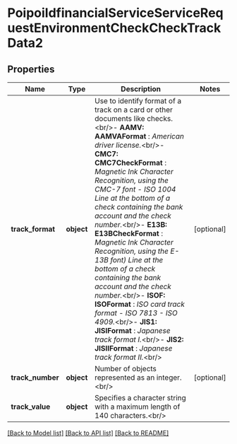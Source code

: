 # PoipoiIdfinancialServiceServiceRequestEnvironmentCheckCheckTrackData2

## Properties
Name | Type | Description | Notes
------------ | ------------- | ------------- | -------------
**track_format** | **object** | Use to identify format of a track on a card or other documents like checks.&lt;br/&gt;- **AAMV: AAMVAFormat**  : *American driver license.*&lt;br/&gt;- **CMC7: CMC7CheckFormat**  : *Magnetic Ink Character Recognition, using the CMC-7 font - ISO 1004 Line at the bottom of a check containing the bank account and the check number.*&lt;br/&gt;- **E13B: E13BCheckFormat**  : *Magnetic Ink Character Recognition, using the E-13B font) Line at the bottom of a check containing the bank account and the check number.*&lt;br/&gt;- **ISOF: ISOFormat**  : *ISO card track format - ISO 7813 - ISO 4909.*&lt;br/&gt;- **JIS1: JISIFormat**  : *Japanese track format I.*&lt;br/&gt;- **JIS2: JISIIFormat**  : *Japanese track format II.*&lt;br/&gt; | [optional] 
**track_number** | **object** | Number of objects represented as an integer.&lt;br/&gt; | [optional] 
**track_value** | **object** | Specifies a character string with a maximum length of 140 characters.&lt;br/&gt; | 

[[Back to Model list]](../README.md#documentation-for-models) [[Back to API list]](../README.md#documentation-for-api-endpoints) [[Back to README]](../README.md)

